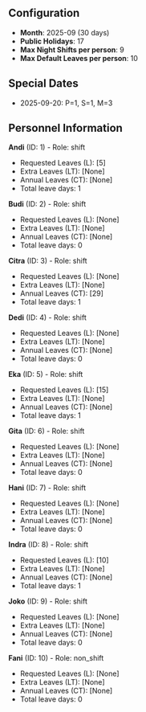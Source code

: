 ## Configuration
- **Month**: 2025-09 (30 days)
- **Public Holidays**: 17
- **Max Night Shifts per person**: 9
- **Max Default Leaves per person**: 10

## Special Dates
- 2025-09-20: P=1, S=1, M=3

## Personnel Information
**Andi** (ID: 1) - Role: shift
  - Requested Leaves (L): [5]
  - Extra Leaves (LT): [None]  
  - Annual Leaves (CT): [None]
  - Total leave days: 1

**Budi** (ID: 2) - Role: shift
  - Requested Leaves (L): [None]
  - Extra Leaves (LT): [None]  
  - Annual Leaves (CT): [None]
  - Total leave days: 0

**Citra** (ID: 3) - Role: shift
  - Requested Leaves (L): [None]
  - Extra Leaves (LT): [None]  
  - Annual Leaves (CT): [29]
  - Total leave days: 1

**Dedi** (ID: 4) - Role: shift
  - Requested Leaves (L): [None]
  - Extra Leaves (LT): [None]  
  - Annual Leaves (CT): [None]
  - Total leave days: 0

**Eka** (ID: 5) - Role: shift
  - Requested Leaves (L): [15]
  - Extra Leaves (LT): [None]  
  - Annual Leaves (CT): [None]
  - Total leave days: 1

**Gita** (ID: 6) - Role: shift
  - Requested Leaves (L): [None]
  - Extra Leaves (LT): [None]  
  - Annual Leaves (CT): [None]
  - Total leave days: 0

**Hani** (ID: 7) - Role: shift
  - Requested Leaves (L): [None]
  - Extra Leaves (LT): [None]  
  - Annual Leaves (CT): [None]
  - Total leave days: 0

**Indra** (ID: 8) - Role: shift
  - Requested Leaves (L): [10]
  - Extra Leaves (LT): [None]  
  - Annual Leaves (CT): [None]
  - Total leave days: 1

**Joko** (ID: 9) - Role: shift
  - Requested Leaves (L): [None]
  - Extra Leaves (LT): [None]  
  - Annual Leaves (CT): [None]
  - Total leave days: 0

**Fani** (ID: 10) - Role: non_shift
  - Requested Leaves (L): [None]
  - Extra Leaves (LT): [None]  
  - Annual Leaves (CT): [None]
  - Total leave days: 0
